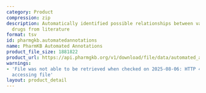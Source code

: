 ```yaml
---
category: Product
compression: zip
description: Automatically identified possible relationships between variants and
  drugs from literature
format: tsv
id: pharmgkb.automatedannotations
name: PharmKB Automated Annotations
product_file_size: 1881822
product_url: https://api.pharmgkb.org/v1/download/file/data/automated_annotations.zip
warnings:
- 'File was not able to be retrieved when checked on 2025-08-06: HTTP 429 error when
  accessing file'
layout: product_detail
---
```

